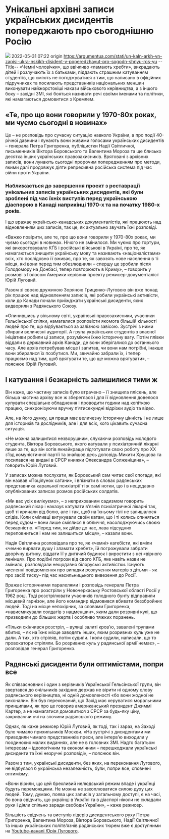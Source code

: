 # Унікальні архівні записи українських дисидентів попереджають про сьогоднішню Росію 
![](https://argumentua.com/sites/default/files/imagecache/Full_tekst_600x/article/E05789BA-7B76-439B-98C9-E006DA477E30_cx6_cy4_cw79_w1023_r1_s.jpg)
2022-05-31 07:22
origin https://argumentua.com/stati/un-kaln-arkh-vn-zapisi-ukra-nskikh-disident-v-poperedzhayut-pro-sogodn-shnyu-ros-yu
-- Title--
«Чемні чоловічки», що ввічливо «ламають хребти», викрадають дітей і розлучають їх з батьками, піддають страшним катуванням студентів, що сміють не погоджуватися з тим, що написано в офіційних підручниках та посилають представників національних меншин виконувати найжорстокіші накази військового керівництва, а з іншого боку – західні ЗМІ, які бояться називати речі своїми іменами та політики, які намагаються домовитися з Кремлем.

## «Те, про що вони говорили у 1970-80х роках, ми чуємо сьогодні в новинах»

Це – не розповідь про сучасну ситуацію навколо України, а про події 40-річної давнини і лунають вони живими голосами українських дисидентів – генерала Петра Григоренка, публіцистки Надії Світличної, письменників Віктора Боровського та Валентина Мороза та ще близько десятка інших українських правозахисників. Врятовані з архівних записів, вони лунають сьогодні пророчим попередженням про методи, якими далі продовжує діяти репресивна російська система під час війни проти України.

### Наближається до завершення проект з реставрації унікальних записів українських дисидентів, які були зроблені під час їхніх виступів перед українською діаспорою в Канаді наприкінці 1970-х та на початку 1980-х років.

І що вражає українсько-канадських документалістів, які працюють над відновленням цих записів, так це, як актуально звучать їхні розповіді.

«Важко повірити, але те, про що вони говорили у 1970-80х роках, ми чуємо сьогодні в новинах. Нічого не змінилося. Ми чуємо про тортури, які викорстовувало КҐБ і російські військові в Україні, про те, як намагаються знищити українську мову та називають «націоналістами» всіх, хто послідовно її вживає, про те, як завозять нове населення в ті місця, які вони перед тим обезлюднили – спершу це зробили після Голодомору на Донбасі, тепер повторюють в Криму», – говорить у розмові з Голосом Америки керівник проекту режисер-документаліст Юрій Луговий.

Разом зі своєю дружиною Зоряною Гриценко-Луговою він вже понад рік працює над відновленням записів, які робили українські активісти, коли до Канади почали приїжджати українські дисиденти, яких видворили з Радянського Союзу.

«Опинившись у вільному світі, українські правозахисники, учасники Гельсінської спілки, намагалися розповісти якомога більшій кількості людей про те, що відбувається за залізною завісою. Зустрічі з ними збирали величезні аудиторії. А група українських студентів з власної ініціативи робили ці записи, розуміючи їхню історичну вагу. Потім плівки віддали в державний архів Канади, де вони зберігалися до останнього часу. Але архів потребував місце і запитав, чи вони нам потрібні, інакше вони збиралися їх позбутися. Ми, звичайно забрали їх, і тепер працюємо над тим, щоб врятувати те, що ще можна врятувати», – пояснює Юрій Луговий. 

## І катування і безкарність залишилися тими ж

Він каже, що частину записів було втрачено – її знищила плісень, але більша частина архіву все ж збереглася і для її відновлення довелося купувати спеціальне обладнення і проводити години над копіткою працею, синхронізуючи вручну п’ятисекундні відрізки аудіо та відео.

Але, на його думку, ця праця має величезну історичну цінність і не лише для істориків та дослідників, але і для всіх, кого цікавить сучасна ситуація.

«Не можна залишитися незворушним, слухаючи розповідь молодого студента, Віктора Боровського, якого катували у психіатричній лікарні лише за те, що він хотів якнайкраще підготувати свою роботу про ХХ з’їзд комуністичної партії та знайшов десь доповідь Микити Хрущова та посилався на видані в СРСР книжки Олександра Солженіцина», – говорить Юрій Луговий.

У записах можна послухати, як Боровський сам читає свої спогади, які він назвав «Поцілунок сатани», і впізнати в словах радянських представника каральної психіатрії ті ж самі нотки, що і в нещодавно опублікованих записах розмов російських солдатів.

«Ми вас усіх вилікуємо», – з неприхованим садизмом говорить радянський лікар і наказує катувати в’язнів психіатричної лікарні так, щоб ті кричали від болю, але і так, щоб на їхньому тілі не залишалося слідів. Коли сміливці вигукували своїм катам, що і ті колись опиняться перед судом – вони лише сміялися в обличчя, насолоджуючись своєю безкарністю. «Перед тим, як дійде до нас, лава підсудних переповниться і нам не залишиться місця», – казали вони.

Надія Світлична розповідала про те, як «чемні» кагебісти, які вміли «чемно вирвати душу і зламати хребет», їй погрожували забрати дворічну дитину, віддати її у дитячий будинок і виростити з неї «вірного ленінця». Про подібні погрози від свого КҐБ, яке навіть назви не змінило, розповідали нещодавно білоруські активістки. Існують численні повідомлення про випадки розлучення матерів з дітьми – як про засіб тиску– під час насильницького вивезення до Росії.

Вражає історичними паралелями і розповідь генерала Петра Григоренка про розстріли у Новочеркаську Ростовської області Росії у 1962 році. Тоді розстрілювати учасників голодного бунту відправили місцевий гарнізон, але його командир відмовився вбивати беззбройних людей. Тоді на місце непокірних, за словами Григоренка, «нависмикували солдатів з нацменшин», яким дали розривні кулі, що призводили до більших жертв і особливо тяжких поранень.

«Тільки скінчився розстріл, – вулиці залиті кров’ю, завалені трупами вбитих, – як на їхнє місце заводять інших, яким розривних куль уже не дали. А тих, хто стріляв, потім судили. І коли судили, написали, що то провокатори стріляли. Бо розривних куль у радянської армії немає», – розповідав генерал Григоренко.

## Радянські дисиденти були оптимістами, попри все

Як співзасновник і один з керівників Української Гельсінської групи, він звертався до очільників західних держав не вірити ні одному слову радянського керівництва, ні одній домовленості «бо вони жодної не виконали». Він був переконаний, що Захід має керуватися моральними принципами, як про це говорив американський президент Джиммі Картер, а не намагатися домовитися з СРСР за будь-яку ціну, закриваючи очі на злочини радянського режиму.

Однак, як каже режисер Юрій Луговий, як тоді, так і зараз, на Заході було чимало прихильників Москви. «На зустрічі з дисидентами ми приводили чимало представників преси, але інтерв’ю виходили у поодиноких малих виданнях, але не в головних ЗМІ. Надто багатьом інтересам – ідеологічним та економічним – перешкоджали українські дисиденти та їхні незручні розповіді», – пояснює він.

Разом з тим, українські дисиденти, без яких, на переконання Лугового, не відбулася б українська незалежність, були, попри все, сповнені оптимізму.

«Вони вірили, що цей брехливий нелюдський режим впаде і українці будуть переможцями. Не можна не захоплюватися силою духу цих людей. Тому, думаю, поява цих записів у загальному доступі, є на часі, бо вона свідчить, що українці в Україні та в діаспорі ніколи не складали руки і діяли спільно заради свободи України», – каже режисер.

Більшість свідчень та виступів лідерів дисидентського руху Петра Григоренка, Валентина Мороза, Віктора Боровського, Надії Світличної та інших українських політв’язнів радянських тюрем вже є доступними на [Youtube-каналі Юрія Лугового](https://www.youtube.com/user/splicersplicer1/videos).
